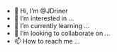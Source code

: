 - 👋 Hi, I’m @JDriner
- 👀 I’m interested in ...
- 🌱 I’m currently learning ...
- 💞️ I’m looking to collaborate on ...
- 📫 How to reach me ...

<!---
JDriner/John Driner is a ✨ special ✨ repository because its `README.md` (this file) appears on your GitHub profile.
You can click the Preview link to take a look at your changes.
--->
